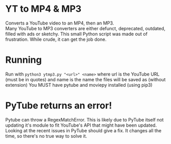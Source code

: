 # YT to MP4 & MP3
Converts a YouTube video to an MP4, then an MP3.\
Many YouTube to MP3 converters are either defunct, deprecated, outdated, filled with ads or sketchy. This small Python script was made out of frustration. While crude, it can get the job done.
# Running
Run with `python3 ytmp3.py "<url>" <name>` where url is the YouTube URL (must be in quotes) and name is the name the files will be saved as (without extension)
You MUST have pytube and moviepy installed (using pip3)
# PyTube returns an error!
Pytube can throw a RegexMatchError. This is likely due to PyTube itself not updating it's module to fit YouTube's API that might have been updated. Looking at the recent issues in PyTube should give a fix. It changes all the time, so there's no true way to solve it.
